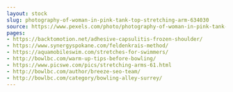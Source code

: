 ```yaml
---
layout: stock
slug: photography-of-woman-in-pink-tank-top-stretching-arm-634030
source: https://www.pexels.com/photo/photography-of-woman-in-pink-tank-top-stretching-arm-634030/
pages:
- https://backtomotion.net/adhesive-capsulitis-frozen-shoulder/
- https://www.synergyspokane.com/feldenkrais-method/
- https://aquamobileswim.com/stretches-for-swimmers/
- http://bowlbc.com/warm-up-tips-before-bowling/
- https://www.picswe.com/pics/stretching-arms-61.html
- http://bowlbc.com/author/breeze-seo-team/
- http://bowlbc.com/category/bowling-alley-surrey/
---
```

